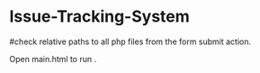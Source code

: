 # Issue-Tracking-System

#check relative paths to all php files from the form submit action. 

Open main.html to run . 
